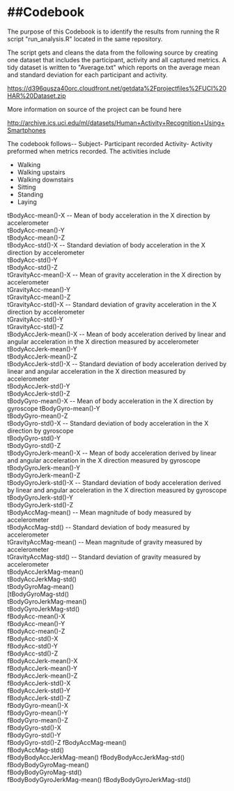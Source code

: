 ##Codebook
==========================

The purpose of this Codebook is to identify the results from running the R script "run_analysis.R" located in the same repository.

The script gets and cleans the data from the following source by creating one dataset that includes the participant, activity and all captured metrics. A tidy dataset is written to "Average.txt" which reports on the average mean and standard deviation for each participant and activity.

https://d396qusza40orc.cloudfront.net/getdata%2Fprojectfiles%2FUCI%20HAR%20Dataset.zip 

More information on source of the project can be found here

http://archive.ics.uci.edu/ml/datasets/Human+Activity+Recognition+Using+Smartphones 

The codebook follows--
Subject- Participant recorded
Activity- Activity preformed when metrics recorded. The activities include
* Walking
* Walking upstairs
* Walking downstairs
* Sitting
* Standing
* Laying

tBodyAcc-mean()-X -- Mean of body acceleration in the X direction by accelerometer      
tBodyAcc-mean()-Y           
tBodyAcc-mean()-Z          
tBodyAcc-std()-X  -- Standard deviation of body acceleration in the X direction by accelerometer   
tBodyAcc-std()-Y            
tBodyAcc-std()-Z            
tGravityAcc-mean()-X -- Mean of gravity acceleration in the X direction by accelerometer   
tGravityAcc-mean()-Y       
tGravityAcc-mean()-Z        
tGravityAcc-std()-X -- Standard deviation of gravity acceleration in the X direction by accelerometer        
tGravityAcc-std()-Y       
tGravityAcc-std()-Z         
tBodyAccJerk-mean()-X -- Mean of body acceleration derived by linear and angular acceleration in the X direction measured by accelerometer      
tBodyAccJerk-mean()-Y       
tBodyAccJerk-mean()-Z       
tBodyAccJerk-std()-X -- Standard deviation of body acceleration derived by linear and angular acceleration in the X direction measured by accelerometer      
tBodyAccJerk-std()-Y        
tBodyAccJerk-std()-Z        
tBodyGyro-mean()-X  -- Mean of body acceleration in the X direction by gyroscope
tBodyGyro-mean()-Y          
tBodyGyro-mean()-Z          
tBodyGyro-std()-X  -- Standard deviation of body acceleration in the X direction by gyroscope         
tBodyGyro-std()-Y           
tBodyGyro-std()-Z           
tBodyGyroJerk-mean()-X -- Mean of body acceleration derived by linear and angular acceleration in the X direction measured by gyroscope           
tBodyGyroJerk-mean()-Y      
tBodyGyroJerk-mean()-Z      
tBodyGyroJerk-std()-X  -- Standard deviation of body acceleration derived by linear and angular acceleration in the X direction measured by gyroscope    
tBodyGyroJerk-std()-Y       
tBodyGyroJerk-std()-Z       
tBodyAccMag-mean() -- Mean magnitude of body measured by accelerometer        
tBodyAccMag-std() -- Standard deviation of body measured by accelerometer        
tGravityAccMag-mean() -- Mean magnitude of gravity measured by accelerometer       
tGravityAccMag-std() -- Standard deviation of gravity measured by accelerometer       
tBodyAccJerkMag-mean()      
tBodyAccJerkMag-std()       
tBodyGyroMag-mean()        
[tBodyGyroMag-std()          
tBodyGyroJerkMag-mean()    
tBodyGyroJerkMag-std()     
fBodyAcc-mean()-X           
fBodyAcc-mean()-Y           
fBodyAcc-mean()-Z         
fBodyAcc-std()-X            
fBodyAcc-std()-Y            
fBodyAcc-std()-Z           
fBodyAccJerk-mean()-X      
fBodyAccJerk-mean()-Y       
fBodyAccJerk-mean()-Z      
fBodyAccJerk-std()-X        
fBodyAccJerk-std()-Y        
fBodyAccJerk-std()-Z       
fBodyGyro-mean()-X          
fBodyGyro-mean()-Y          
fBodyGyro-mean()-Z         
fBodyGyro-std()-X          
fBodyGyro-std()-Y           
fBodyGyro-std()-Z
fBodyAccMag-mean()          
fBodyAccMag-std()           
fBodyBodyAccJerkMag-mean() 
fBodyBodyAccJerkMag-std()   
fBodyBodyGyroMag-mean()     
fBodyBodyGyroMag-std()     
fBodyBodyGyroJerkMag-mean() 
fBodyBodyGyroJerkMag-std()

